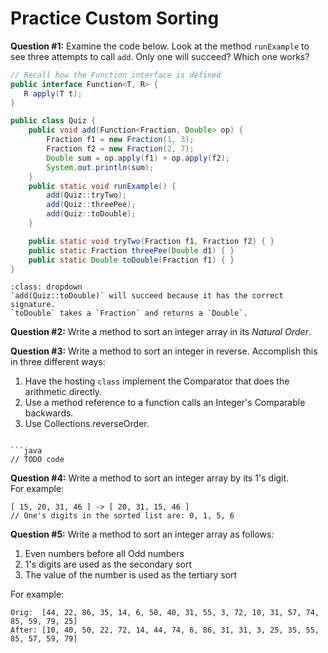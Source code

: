 # <i class="fas fa-pen-square fa-fw"></i> Practice Custom Sorting

**Question #1:** Examine the code below. Look at the method `runExample` to see three attempts to call `add`. Only one will succeed? Which one works?

```java
// Recall how the Function interface is defined
public interface Function<T, R> {
   R apply(T t);
}

public class Quiz {
    public void add(Function<Fraction, Double> op) {
        Fraction f1 = new Fraction(1, 3);
        Fraction f2 = new Fraction(2, 7);
        Double sum = op.apply(f1) + op.apply(f2);
        System.out.println(sum);
    }
    public static void runExample() {
        add(Quiz::tryTwo);
        add(Quiz::threePee);
        add(Quiz::toDouble);
    }

    public static void tryTwo(Fraction f1, Fraction f2) { }
    public static Fraction threePee(Double d1) { }
    public static Double toDouble(Fraction f1) { }
}
```

```{admonition} Click to see answer
:class: dropdown
`add(Quiz::toDouble)` will succeed because it has the correct signature.  
`toDouble` takes a `Fraction` and returns a `Double`. 
```

**Question #2:** Write a method to sort an integer array in its _Natural Order_.  

**Question #3:** Write a method to sort an integer in reverse. Accomplish this in three different ways:  
1) Have the hosting `class` implement the Comparator that does the arithmetic directly.  
2) Use a method reference to a function calls an Integer's Comparable backwards.  
3) Use Collections.reverseOrder.  

```{admonition} Click to see answer

```java
// TODO code
```
**Question #4:** Write a method to sort an integer array by its 1's digit.  
For example:
```
[ 15, 20, 31, 46 ] -> [ 20, 31, 15, 46 ]
// One's digits in the sorted list are: 0, 1, 5, 6
``` 
**Question #5:** Write a method to sort an integer array as follows:   
1) Even numbers before all Odd numbers  
2) 1's digits are used as the secondary sort  
3) The value of the number is used as the tertiary sort  

For example:
```
Orig:  [44, 22, 86, 35, 14, 6, 50, 40, 31, 55, 3, 72, 10, 31, 57, 74, 85, 59, 79, 25]
After: [10, 40, 50, 22, 72, 14, 44, 74, 6, 86, 31, 31, 3, 25, 35, 55, 85, 57, 59, 79]
```



